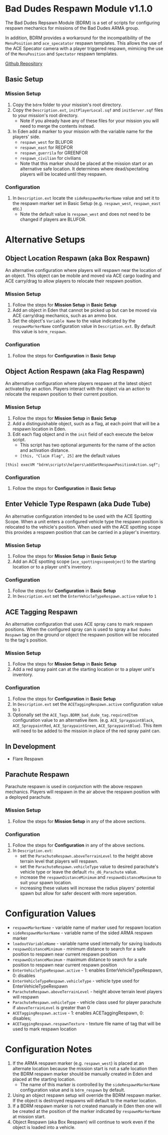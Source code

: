 # Bad Dudes Respawn Module v1.1.0

The Bad Dudes Repsawn Module (BDRM) is a set of scripts for configuring respawn mechanics for missions of the Bad Dudes ARMA group.

In addition, BDRM provides a workaround for the incompatibility of the `MenuPosition` and `ace_specatator` respawn templates. This allows the use of the ACE Specator camera with a player triggered respawn, mimicing the use of the `MenuPosition` and `Spectator` respawn templates.

[Github Repository](https://github.com/Oronar/bad-dudes-respawn-module)

## Basic Setup
### Mission Setup
1. Copy the `bdrm` folder to your mission's root directory.
2. Copy the `Description.ext`, `initPlayerLocal.sqf` and `initServer.sqf` files to your mission's root directory.
    * Note if you already have any of these files for your mission you will need to merge the contents instead.
3. In Eden add a marker to your mission with the variable name for the players' side.
    * `respawn_west` for BLUFOR
    * `respawn_east` for REDFOR
    * `respawn_guerrila` for GREENFOR
    * `respawn_civilian` for civilians
    * Note that this marker should be placed at the mission start or an alternative safe location. It determines where dead/spectating players will be located until they respawn.

### Configuration
1. In `Description.ext` locate the `sideRespawnMarkerName` value and set it to the respawn marker set in Basic Setup (e.g. `respawn_west`, `respawn_east` etc.)
    * Note the default value is `respawn_west` and does not need to be changed if players are BLUFOR.

# Alternative Setups

## Object Location Respawn (aka Box Respawn)
An alternative configuration where players will respawn near the location of an object. This object can be mobile and moved via ACE cargo loading and ACE carry/drag to allow players to relocate their respawn position.

### Mission Setup
1. Follow the steps for **Mission Setup** in **Basic Setup**
2. Add an object in Eden that cannot be picked up but can be moved via ACE carry/drag mechanics, such as an ammo box.
3. Set the object's `Variable Name` to the value indicated by the `respawnMarkerName` configuration value in `Description.ext`. By default this value is `bdrm_respawn`.

### Configuration
1. Follow the steps for **Configuration** in **Basic Setup**
  
## Object Action Respawn (aka Flag Respawn)  
An alternative configuration where players respawn at the latest object activated by an action. Players interact with the object via an action to relocate the respawn position to their current position.

### Mission Setup
1. Follow the steps for **Mission Setup** in **Basic Setup**
2. Add a distinguishable object, such as a flag, at each point that will be a respawn location in Eden.
3. Edit each flag object and in the `init` field of each execute the below script.
    * This script has two optional arguments for the name of the action and activation distance.
    * `[this, "Claim Flag", 25]` are the default values

```[this] execVM "bdrm\scripts\helpers\addSetRespawnPositionAction.sqf";```

### Configuration
1. Follow the steps for **Configuration** in **Basic Setup**

## Enter Vehicle Type Respawn (aka Dude Tube)
An alternative configuration intended to be used with the ACE Spotting Scope. When a unit enters a configured vehicle type the respawn position is relocated to the vehicle's position. When used with the ACE spotting scope this provides a respawn position that can be carried in a player's inventory.

### Mission Setup
1. Follow the steps for **Mission Setup** in **Basic Setup**
2. Add an ACE spotting scope (`ace_spottingscopeobject`) to the starting location or to a player unit's inventory.

### Configuration
1. Follow the steps for **Configuration** in **Basic Setup**
2. In `Description.ext` set the `EnterVehicleTypeRespawn.active` value to `1`

## ACE Tagging Respawn
An alternative configuration that uses ACE spray cans to mark respawn positions. When the configured spray can is used to spray a `Bad Dudes Respawn` tag on the ground or object the respawn position will be relocated to the tag's position.

### Mission Setup
1. Follow the steps for **Mission Setup** in **Basic Setup**
2. Add a red spray paint can at the starting location or to a player unit's inventory.

### Configuration
1. Follow the steps for **Configuration** in **Basic Setup**
2. In `Description.ext` set the `ACETaggingRespawn.active` configuration value to `1`
3. Optionally set the `ACE_Tags.BDRM_bad_dude_tag.requiredItem` configuration value to an alternative item. (e.g. `ACE_SpraypaintBlack`, `ACE_SpraypaintRed`, `ACE_SpraypaintGreen`, `ACE_SpraypaintBlue`). This item will need to be added to the mission in place of the red spray paint can.

## In Development
* Flare Respawn

## Parachute Respawn
Parachute respawn is used in conjunction with the above respawn mechanics. Players will respawn in the air above the respawn position with a deployed parachute.

### Mission Setup
1. Follow the steps for **Mission Setup** in any of the above sections.

### Configuration
1. Follow the steps for **Configuration** in any of the above sections.
2. In `Description.ext`:
    * set the `ParachuteRespawn.aboveTerrainLevel` to the height above terrain level that players will respawn.
    * set the `ParachuteRespawn.vehicleType` value to desired parachute's vehicle type or leave the default `rhs_d6_Parachute` value.
    * increase the `respawnDistanceMinimum` and `respawnDistanceMaximum` to suit your spawn location.
    * increasing these values will increase the radius players' potential spawn but allow for safer descent with more seperation.

# Configuration Values
* `respawnMarkerName` - variable name of marker used for respawn location
* `sideRespawnMarkerName` - variable name of the sided ARMA respawn marker
* `loadoutVariableName` - variable name used internally for saving loadouts
* `respawnDistanceMinimum` - minimum distance to search for a safe position to respawn near current respawn position
* `respawnDistanceMaximum` - maximum distance to search for a safe position to respawn near current respawn position
* `EnterVehicleTypeRespawn.active` - 1: enables EnterVehicleTypeRespawn, 0: disables
* `EnterVehicleTypeRespawn.vehicleType` - vehicle type used for EnterVehicleTypeRespawn
* `ParachuteRespawn.aboveTerrainLevel` - height above terrain level players will respawn
* `ParachuteRespawn.vehicleType` - vehicle class used for player parachute if `aboveTerrainLevel` is greater than 0
* `ACETaggingRespawn.active` - 1: enables ACETaggingRespawn, 0: disables;
* `ACETaggingRespawn.respawnTexture` - texture file name of tag that will be used to mark respawn location

# Configuration Notes
1. If the ARMA respawn marker (e.g. `respawn_west`) is placed at an alternate location because the mission start is not a safe location then the BDRM respawn marker should be manually created in Eden and placed at the starting location.
    * The name of this marker is controlled by the `sideRespawnMarkerName` configuration value and is `bdrm_respawn` by default.
2. Using an object respawn setup will override the BDRM respawn marker. If the object is destroyed respawns will default to the marker location.
3. If a BDRM respawn marker is not created manually in Eden then one will be created at the position of the marker indicated by `respawnMarkerName` at mission start.
4. Object Respawn (aka Box Respawn) will continue to work even if the object is loaded into a vehicle.
